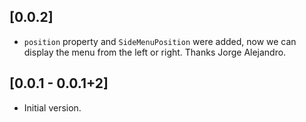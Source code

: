 ## [0.0.2]

* `position` property and `SideMenuPosition` were added, now we can display the menu from the left or right. Thanks Jorge Alejandro.


## [0.0.1 - 0.0.1+2]

* Initial version.
